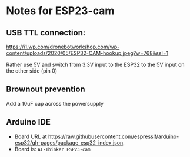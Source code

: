 # Notes for ESP23-cam

## USB TTL connection:
https://i1.wp.com/dronebotworkshop.com/wp-content/uploads/2020/05/ESP32-CAM-hookup.jpeg?w=768&ssl=1

Rather use 5V and switch from 3.3V input to the ESP32 to the 5V input on the other side (pin 0)

## Brownout prevention
Add a 10uF cap across the powersupply

## Arduino IDE
- Board URL at https://raw.githubusercontent.com/espressif/arduino-esp32/gh-pages/package_esp32_index.json.
- Board is: `AI-Thinker ESP23-cam`
